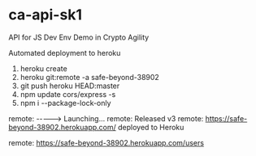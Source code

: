 # ca-api-sk1

API for JS Dev Env Demo in Crypto Agility

Automated deployment to heroku

1. heroku create
2. heroku git:remote -a safe-beyond-38902
3. git push heroku HEAD:master
4. npm update cors/express -s
5. npm i --package-lock-only

remote: -----> Launching...
remote:        Released v3
remote:        https://safe-beyond-38902.herokuapp.com/ deployed to Heroku

remote:        https://safe-beyond-38902.herokuapp.com/users